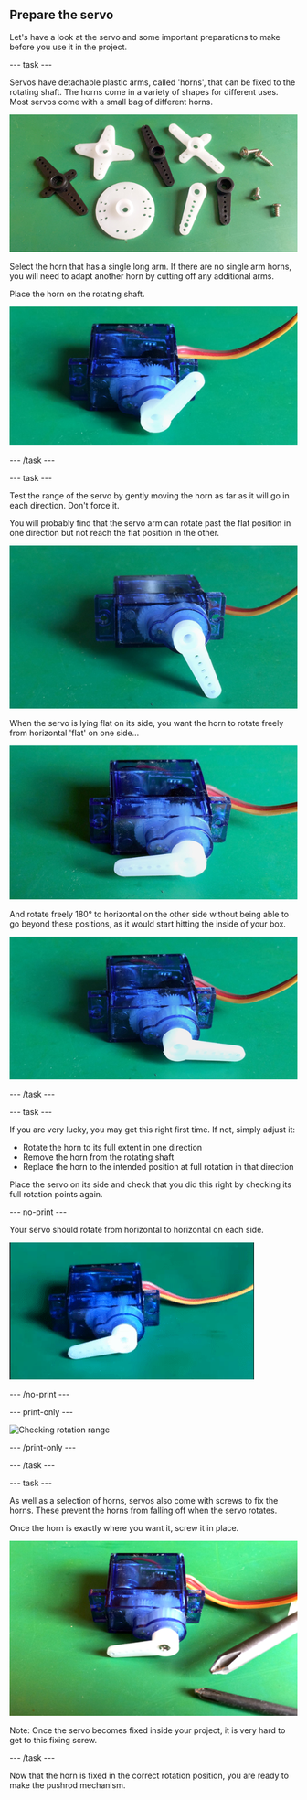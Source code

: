 ## Prepare the servo

Let's have a look at the servo and some important preparations to make before you use it in the project.

--- task ---

Servos have detachable plastic arms, called 'horns', that can be fixed to the rotating shaft. The horns come in a variety of shapes for different uses. Most servos come with a small bag of different horns.

![Bag of horns](images/prepareServo_horns.png)

Select the horn that has a single long arm. If there are no single arm horns, you will need to adapt another horn by cutting off any additional arms.

Place the horn on the rotating shaft.

![Servo with horn](images/prepareServo_servoAndHorn.png)

--- /task ---

--- task ---

Test the range of the servo by gently moving the horn as far as it will go in each direction. Don't force it.

You will probably find that the servo arm can rotate past the flat position in one direction but not reach the flat position in the other.

![Horn rotation beyond flat position](images/prepareServo_hornRotationBeyondFlat.png)

When the servo is lying flat on its side, you want the horn to rotate freely from horizontal 'flat' on one side...

![Horn rotation range](images/prepareServo_hornFlat1.png)

And rotate freely 180° to horizontal on the other side without being able to go beyond these positions, as it would start hitting the inside of your box.

![Horn rotation range](images/prepareServo_hornFlat2.png)

--- /task ---

--- task ---

If you are very lucky, you may get this right first time. If not, simply adjust it:

+ Rotate the horn to its full extent in one direction
+ Remove the horn from the rotating shaft
+ Replace the horn to the intended position at full rotation in that direction

Place the servo on its side and check that you did this right by checking its full rotation points again.

--- no-print ---

Your servo should rotate from horizontal to horizontal on each side.

![Checking rotation range](images/prepareServo_CheckHornRotationRange.gif)

--- /no-print ---

--- print-only ---

![Checking rotation range](images/prepareServo_CheckHornRotationRange.png)

--- /print-only ---

--- /task ---

--- task ---

As well as a selection of horns, servos also come with screws to fix the horns. These prevent the horns from falling off when the servo rotates.

Once the horn is exactly where you want it, screw it in place.

![Horn rotation range](images/prepareServo_screwFixing.png)

Note: Once the servo becomes fixed inside your project, it is very hard to get to this fixing screw.

--- /task ---

Now that the horn is fixed in the correct rotation position, you are ready to make the pushrod mechanism.

